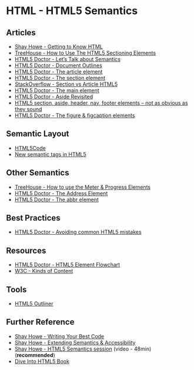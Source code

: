 HTML - HTML5 Semantics
=======================

Articles
----------

- [Shay Howe - Getting to Know HTML](http://learn.shayhowe.com/html-css/getting-to-know-html/)
- [TreeHouse - How to Use The HTML5 Sectioning Elements](http://blog.teamtreehouse.com/use-html5-sectioning-elements)
- [HTML5 Doctor - Let’s Talk about Semantics](http://html5doctor.com/lets-talk-about-semantics/)
- [HTML5 Doctor - Document Outlines](http://html5doctor.com/outlines/)
- [HTML5 Doctor - The article element](http://html5doctor.com/the-article-element/)
- [HTML5 Doctor - The section element](http://html5doctor.com/the-section-element/)
- [StackOverflow - Section vs Article HTML5](https://stackoverflow.com/questions/7549561/section-vs-article-html5)
- [HTML5 Doctor - The main element](http://html5doctor.com/the-main-element/)
- [HTML5 Doctor - Aside Revisited](http://html5doctor.com/aside-revisited/)
- [HTML5 section, aside, header, nav, footer elements – not as obvious as they sound](http://www.anthonycalzadilla.com/2010/08/html5-section-aside-header-nav-footer-elements-not-as-obvious-as-they-sound/)
- [HTML5 Doctor - The figure & figcaption elements](http://html5doctor.com/the-figure-figcaption-elements/)

Semantic Layout
----------------

- [HTML5Code](http://www.html5code.com/tutorials/html5-semantic-layout-tags/)
- [New semantic tags in HTML5](http://ftsanjuan.com/projects/html5/)

Other Semantics
----------------

- [TreeHouse - How to use the Meter & Progress Elements](http://blog.teamtreehouse.com/use-meter-progress-elements)
- [HTML5 Doctor - The Address Element](http://html5doctor.com/the-address-element/)
- [HTML5 Doctor - The abbr element](http://html5doctor.com/the-abbr-element/)

Best Practices
---------------

- [HTML5 Doctor - Avoiding common HTML5 mistakes](http://html5doctor.com/avoiding-common-html5-mistakes/)

Resources
----------

- [HTML5 Doctor - HTML5 Element Flowchart](http://html5doctor.com/downloads/h5d-sectioning-flowchart.pdf)
- [W3C - Kinds of Content](http://www.w3.org/TR/html5/dom.html#kinds-of-content)

Tools
----------

- [HTML5 Outliner](https://gsnedders.html5.org/outliner/)

Further Reference
-------------------

- [Shay Howe - Writing Your Best Code](http://learn.shayhowe.com/html-css/writing-your-best-code/)
- [Shay Howe - Extending Semantics & Accessibility](http://learn.shayhowe.com/advanced-html-css/semantics-accessibility/)
- [Shay Howe - HTML5 Semantics session](https://www.youtube.com/watch?v=qvONd7Z8vec) (video - 48min) (**recommended**)
- [Dive Into HTML5 Book](http://diveinto.html5doctor.com/index.html)
